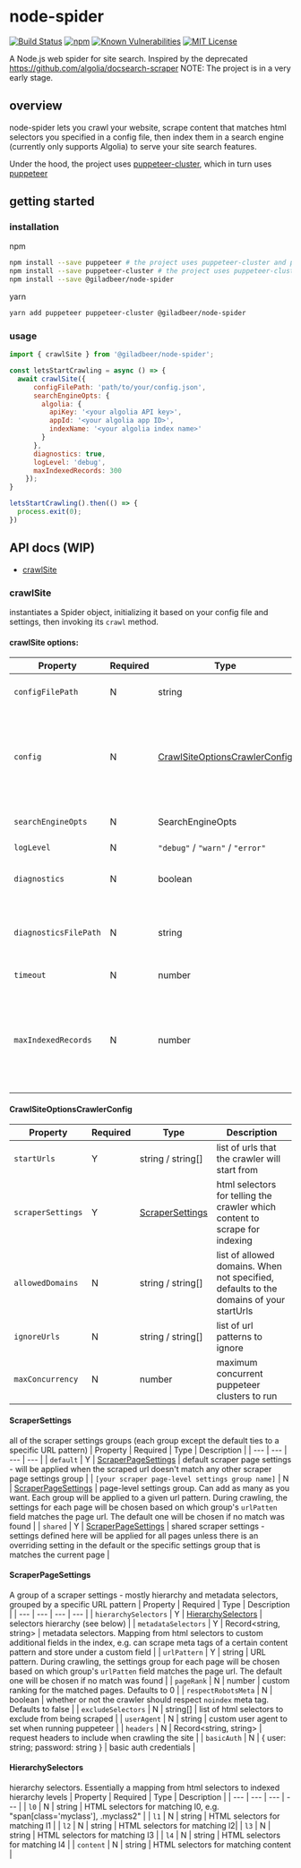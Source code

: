 # node-spider

[![Build Status](https://github.com/giladbeer/node-spider/actions/workflows/quality-checks.yml/badge.svg)](https://github.com/giladbeer/node-spider/actions/workflows/quality-checks.yml)
[![npm](https://img.shields.io/npm/v/node-spider)](https://www.npmjs.com/package/@giladbeer/node-spider)
[![Known Vulnerabilities](https://snyk.io/test/github/giladbeer/node-spider/badge.svg)](https://snyk.io/test/github/giladbeer/node-spider)
[![MIT License](https://img.shields.io/npm/l/node-spider.svg)](#license)


A Node.js web spider for site search. Inspired by the deprecated https://github.com/algolia/docsearch-scraper
NOTE: The project is in a very early stage.

## overview

node-spider lets you crawl your website, scrape content that matches html selectors you specified in a config file, then index them in a search engine (currently only supports Algolia) to serve your site search features.

Under the hood, the project uses [puppeteer-cluster](https://github.com/thomasdondorf/puppeteer-cluster), which in turn uses [puppeteer](https://github.com/puppeteer/puppeteer)

## getting started

### installation

npm
```sh
npm install --save puppeteer # the project uses puppeteer-cluster and puppeteer under the hood
npm install --save puppeteer-cluster # the project uses puppeteer-cluster and puppeteer under the hood
npm install --save @giladbeer/node-spider
```

yarn
```sh
yarn add puppeteer puppeteer-cluster @giladbeer/node-spider
```

### usage

```js
import { crawlSite } from '@giladbeer/node-spider';

const letsStartCrawling = async () => {
  await crawlSite({
      configFilePath: 'path/to/your/config.json',
      searchEngineOpts: {
        algolia: {
          apiKey: '<your algolia API key>',
          appId: '<your algolia app ID>',
          indexName: '<your algolia index name>'
        }
      },
      diagnostics: true,
      logLevel: 'debug',
      maxIndexedRecords: 300
    });
}

letsStartCrawling().then(() => {
  process.exit(0);
})
```

## API docs (WIP)

- [crawlSite](#crawlSite)

### crawlSite

instantiates a Spider object, initializing it based on your config file and settings, then invoking its `crawl` method.

#### crawlSite options:

| Property | Required | Type | Description |
| --- | --- | --- | --- |
| `configFilePath` | N | string | the path to your config json file |
| `config` | N | [CrawlSiteOptionsCrawlerConfig](#CrawlSiteOptionsCrawlerConfig) | alternatively to passing a config file path, can pass the config file's properties here |
| `searchEngineOpts` | N | SearchEngineOpts | search engine settings |
| `logLevel` | N | `"debug"` / `"warn"` / `"error"` | log level |
| `diagnostics` | N | boolean | whether or not to output diagnostics |
| `diagnosticsFilePath` | N | string | path to the file where diagnostics will be written to |
| `timeout` | N | number | timeout in ms |
| `maxIndexedRecords` | N | number | maximum number of records to index. If reached, the crawling jobs will terminate |

#### CrawlSiteOptionsCrawlerConfig
| Property | Required | Type | Description |
| --- | --- | --- | --- |
| `startUrls` | Y | string / string[] | list of urls that the crawler will start from |
| `scraperSettings` | Y | [ScraperSettings](#ScraperSettings) | html selectors for telling the crawler which content to scrape for indexing |
| `allowedDomains` | N | string / string[] | list of allowed domains. When not specified, defaults to the domains of your startUrls |
| `ignoreUrls` | N | string / string[] | list of url patterns to ignore |
| `maxConcurrency` | N | number | maximum concurrent puppeteer clusters to run |

#### ScraperSettings
all of the scraper settings groups (each group except the default ties to a specific URL pattern)
| Property | Required | Type | Description |
| --- | --- | --- | --- |
| `default` | Y | [ScraperPageSettings](#ScraperPageSettings) | default scraper page settings - will be applied when the scraped url doesn't match any other scraper page settings group |
| `[your scraper page-level settings group name]` | N | [ScraperPageSettings](#ScraperPageSettings) | page-level settings group. Can add as many as you want. Each group will be applied to a given url pattern. During crawling, the settings for each page will be chosen based on which group's  `urlPatten` field matches the page url. The default one will be chosen if no match was found |
| `shared` | Y | [ScraperPageSettings](#ScraperPageSettings) | shared scraper settings - settings defined here will be applied for all pages unless there is an overriding setting in the default or the specific settings group that is matches the current page |

#### ScraperPageSettings
A group of a scraper settings - mostly hierarchy and metadata selectors, grouped by a specific URL pattern
| Property | Required | Type | Description |
| --- | --- | --- | --- |
| `hierarchySelectors` | Y | [HierarchySelectors](#HierarchySelectors) | selectors hierarchy (see below) |
| `metadataSelectors` | Y | Record<string, string> | metadata selectors. Mapping from html selectors to custom additional fields in the index, e.g. can scrape meta tags of a certain content pattern and store under a custom field |
| `urlPattern` | Y | string | URL pattern. During crawling, the settings group for each page will be chosen based on which group's `urlPatten` field matches the page url. The default one will be chosen if no match was found |
| `pageRank` | N | number | custom ranking for the matched pages. Defaults to 0 |
| `respectRobotsMeta` | N | boolean | whether or not the crawler should respect `noindex` meta tag. Defaults to false |
| `excludeSelectors` | N | string[] | list of html selectors to exclude from being scraped |
| `userAgent` | N | string | custom user agent to set when running puppeteer |
| `headers` | N | Record<string, string> | request headers to include when crawling the site |
| `basicAuth` | N | { user: string; password: string } | basic auth credentials |



#### HierarchySelectors
hierarchy selectors. Essentially a mapping from html selectors to indexed hierarchy levels
| Property | Required | Type | Description |
| --- | --- | --- | --- |
| `l0` | N | string | HTML selectors for matching l0, e.g. "span[class='myclass'], .myclass2" |
| `l1` | N | string | HTML selectors for matching l1 |
| `l2` | N | string | HTML selectors for matching l2|
| `l3` | N | string | HTML selectors for matching l3 |
| `l4` | N | string | HTML selectors for matching l4 |
| `content` | N | string | HTML selectors for matching content |
